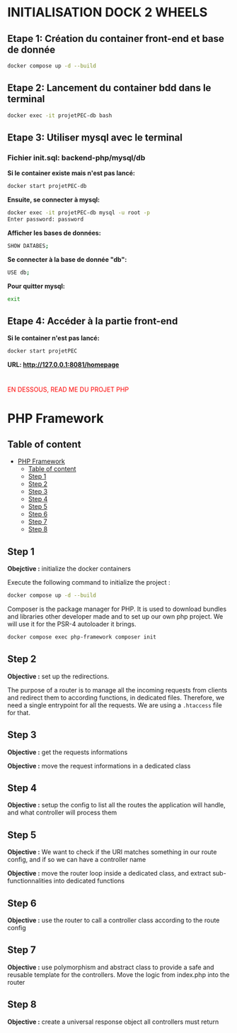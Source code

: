 # INITIALISATION DOCK 2 WHEELS

## Etape 1: Création du container front-end et base de donnée

```bash
docker compose up -d --build
```

## Etape 2: Lancement du container bdd dans le terminal
```bash
docker exec -it projetPEC-db bash
```

## Etape 3: Utiliser mysql avec le terminal 

### Fichier init.sql: backend-php/mysql/db

**Si le container existe mais n'est pas lancé:**

```bash
docker start projetPEC-db
````

**Ensuite, se connecter à mysql:**

```bash
docker exec -it projetPEC-db mysql -u root -p
Enter password: password
````
**Afficher les bases de données:**

```bash
SHOW DATABES;
````
**Se connecter à la base de donnée "db":**

```bash
USE db;
````

**Pour quitter mysql:**

```bash
exit
````

## Etape 4: Accéder à la partie front-end
**Si le container n'est pas lancé:**
```bash
docker start projetPEC
````

**URL: http://127.0.0.1:8081/homepage**

#

<span style="color:red">EN DESSOUS, READ ME DU PROJET PHP</span>

#

# PHP Framework

## Table of content

- [PHP Framework](#php-framework)
  - [Table of content](#table-of-content)
  - [Step 1](#step-1)
  - [Step 2](#step-2)
  - [Step 3](#step-3)
  - [Step 4](#step-4)
  - [Step 5](#step-5)
  - [Step 6](#step-6)
  - [Step 7](#step-7)
  - [Step 8](#step-8)

## Step 1

**Obejctive :** initialize the docker containers

Execute the following command to initialize the project :

```bash
docker compose up -d --build
```

Composer is the package manager for PHP. It is used to download bundles and libraries other developer made and to set up our own php project. We will use it for the PSR-4 autoloader it brings.

```bash
docker compose exec php-framework composer init
```

## Step 2

**Objective :** set up the redirections.

The purpose of a router is to manage all the incoming requests from clients and redirect them to according functions, in dedicated files. Therefore, we need a single entrypoint for all the requests. We are using a `.htaccess` file for that.

## Step 3

**Objective :** get the requests informations

**Objective :** move the request informations in a dedicated class

## Step 4

**Objective :** setup the config to list all the routes the application will handle, and what controller will process them

## Step 5

**Objective :** We want to check if the URI matches something in our route config, and if so we can have a controller name

**Objective :** move the router loop inside a dedicated class, and extract sub-functionnalities into dedicated functions

## Step 6

**Objective :** use the router to call a controller class according to the route config

## Step 7

**Objective :** use polymorphism and abstract class to provide a safe and reusable template for the controllers. Move the logic from index.php into the router

## Step 8

**Objective :** create a universal response object all controllers must return